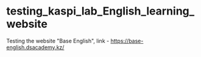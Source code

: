 # testing_kaspi_lab_English_learning_website
Testing the website "Base English", link - https://base-english.dsacademy.kz/ 
